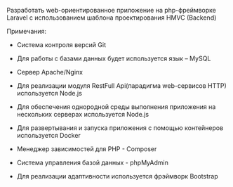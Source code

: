 Разработать web-ориентированное приложение на php-фреймворке Laravel с использованием шаблона проектирования HMVC (Backend)

Примечания:

- Cистема контроля версий Git

- Для работы с базами данных будет используется язык – MySQL

- Сервер Apache/Nginx

- Для реализации модуля RestFull Api(парадигма web-сервисов HTTP) используется Node.js 

- Для обеспечения однородной среды выполнения приложения на нескольких серверах используется Node.js

- Для развертывания и запуска приложения с помощью контейнеров используется Docker

- Менеджер зависимостей для PHP - Composer

- Система управления базой данных - phpMyAdmin

- Для реализации адаптивности используется фрэймворк Bootstrap
